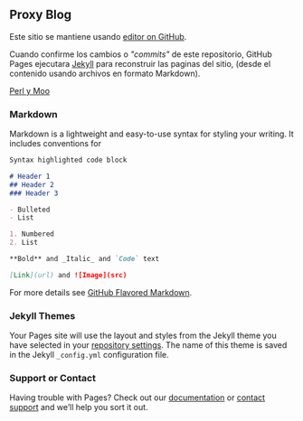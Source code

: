 ## Proxy Blog

Este sitio se mantiene usando [editor on GitHub](https://github.com/only4cc/proxy.io/edit/master/index.md).

Cuando confirme los cambios o *"commits"* de este repositorio, GitHub Pages ejecutara [Jekyll](https://jekyllrb.com/) para reconstruir las paginas del sitio, (desde el contenido usando archivos en formato Markdown).

[Perl y Moo](https://github.com/only4cc/proxy.io/perl_y_moo.md)

### Markdown

Markdown is a lightweight and easy-to-use syntax for styling your writing. It includes conventions for

```markdown
Syntax highlighted code block

# Header 1
## Header 2
### Header 3

- Bulleted
- List

1. Numbered
2. List

**Bold** and _Italic_ and `Code` text

[Link](url) and ![Image](src)
```

For more details see [GitHub Flavored Markdown](https://guides.github.com/features/mastering-markdown/).

### Jekyll Themes

Your Pages site will use the layout and styles from the Jekyll theme you have selected in your [repository settings](https://github.com/only4cc/proxy.io/settings). The name of this theme is saved in the Jekyll `_config.yml` configuration file.

### Support or Contact

Having trouble with Pages? Check out our [documentation](https://help.github.com/categories/github-pages-basics/) or [contact support](https://github.com/contact) and we’ll help you sort it out.
